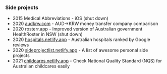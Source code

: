 ### Side projects
- 2015 Medical Abbreviations - iOS (shut down)
- 2020 [audkrw.com](https://www.audkrw.com/) - AUD->KRW money transfer company comparison
- 2020 rosterr.app - Improved version of Australian government HealthRoster in NSW (shut down)
- 2020 [hospitals.netlify.app](https://hospitals.netlify.app) - Australian hospitals ranked by Google reviews
- 2020 [sideprojectlist.netlify.app](https://sideprojectlist.netlify.app) - A list of awesome personal side projects
- 2021 [childcares.netlify.app](http://childcares.netlify.app) - Check National Quality Standard (NQS) for Australian childcares easily
